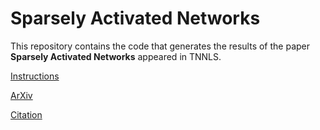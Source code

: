 # Sparsely Activated Networks
This repository contains the code that generates the results of the paper **Sparsely Activated Networks** appeared in TNNLS.

[Instructions](https://pbizopoulos.github.io/reconciler-a-workflow-for-certifying-computational-research-reproducibility/instructions.txt)

[ArXiv](https://arxiv.org/abs/1907.06592)

[Citation](https://scholar.google.com/scholar?q=Sparsely%20Activated%20Networks.%20arXiv%202020)

